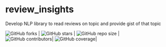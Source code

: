 # review_insights
Develop NLP library to read reviews on topic and provide gist of that topic


<!-- Shield Badges -->

 ![GitHub forks](https://img.shields.io/github/forks/raidu4u/review_insights?label=Fork&style=social)  | ![GitHub stars](https://img.shields.io/github/stars/raidu4u/review_insights?style=social) | ![GitHub repo size](https://img.shields.io/github/repo-size/raidu4u/review_insights) |  ![GitHub contributors](https://img.shields.io/github/contributors/raidu4u/review_insights)|  ![GitHub coverage](https://img.shields.io/github/coverage/raidu4u/review_insights)|
